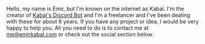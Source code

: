 Hello, my name is Emir, but I'm known on the internet as Kabal. I'm the creator of [Kabal's Discord Bot](https://kabals.app) and I'm a freelancer and I've been dealing with these for about 6 years. If you have any project or idea, I would be very happy to help you. All you need to do is to contact me at me@emirkabal.com or check out the social section below.
